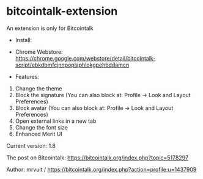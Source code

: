 # bitcointalk-extension
An extension is only for Bitcointalk

* Install:
- Chrome Webstore: https://chrome.google.com/webstore/detail/bitcointalk-script/ebkdbmfcjnnpoplaphlokgpehbddamcn

* Features:
1. Change the theme
2. Block the signature (You can also block at: Profile -> Look and Layout Preferences)
3. Block avatar (You can also block at: Profile -> Look and Layout Preferences)
4. Open external links in a new tab
5. Change the font size
6. Enhanced Merit UI 

Current version: 1.8

The post on Bitcointalk: https://bitcointalk.org/index.php?topic=5178297

Author: mrvuit / https://bitcointalk.org/index.php?action=profile;u=1437909
